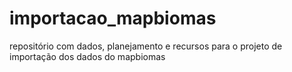 # importacao_mapbiomas
repositório com dados, planejamento e recursos para o projeto de importação dos dados do mapbiomas 
